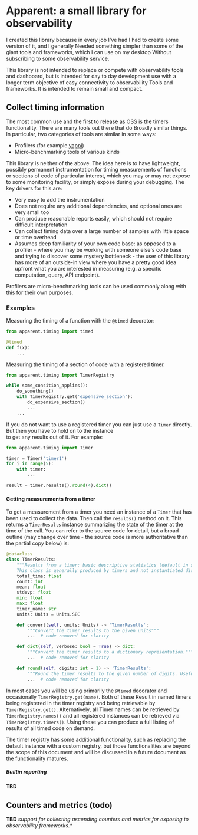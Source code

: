 # Apparent: a small library for observability

I created this library because in every job I've had I had to create some version of it, and I generally
Needed something simpler than some of the giant tools and frameworks, which I can use on my desktop
Without subscribing to some observability service.

This library is not intended to replace or compete with observability tools and dashboard, but is intended 
for day to day development use with a longer term objective of easy connectivity to observability 
Tools and frameworks. It is intended to remain small and compact.

## Collect timing information

The most common use and the first to release as OSS is the timers functionality. There are many tools out there that do
Broadly similar things. In particular, two categories of tools are similar in some ways:

* Profilers (for example [yappi](https://github.com/sumerc/yappi))
* Micro-benchmarking tools of various kinds

This library is neither of the above. The idea here is to have lightweight, possibly permanent instrumentation for timing measurements of functions or sections of code of particular interest, which you may or may not expose to some 
monitoring facility, or simply expose during your debugging. The key drivers for this are:

* Very easy to add the instrumentation
* Does not require any additional dependencies, and optional ones are very small too
* Can produce reasonable reports easily, which should not require difficult interpretation
* Can collect timing data over a large number of samples with little space or time overhead
* Assumes deep familiarity of your own code base: as opposed to a profiler - where you may be working with someone else's
  code base and trying to discover some mystery bottleneck - the user of this library has more of an outside-in view
  where you have a pretty good idea upfront what you are interested in measuring (e.g. a specific computation, query, API endpoint).

Profilers are micro-benchmarking tools can be used commonly along with this for their own purposes.

### Examples

Measuring the timing of a function with the `@timed` decorator:

```python
from apparent.timing import timed

@timed
def f(x):
    ... 
```

Measuring the timing of a section of code with a registered timer.

```python
from apparent.timing import TimerRegistry

while some_consition_applies():
    do_something()
    with TimerRegistry.get('expensive_section'):
        do_expensive_section()
        ...
    ...
```

If you do not want to use a registered timer you can just use a `Timer` directly. But then you have to hold on to the instance  
to get any results out of it. For example:

```python
from apparent.timing import Timer

timer = Timer('timer1')
for i in range(5):
    with timer:
        ...

result = timer.results().round(4).dict()
```

#### Getting measurements from a timer

To get a measurement from a timer you need an instance of a `Timer` that has been used to collect the data. Then call the `results()` method on it. This returns a `TimerResults` instance summarizing the state of the timer at the time of the call. You can refer to the source code for detail, but a broad outline (may change over time - the source code is more authoritative than the partial copy below) is:

```python
@dataclass
class TimerResults:
    """Results from a timer: basic descriptive statistics (default in seconds).
    This class is generally produced by timers and not instantiated directly by library users"""
    total_time: float
    count: int
    mean: float
    stdevp: float
    min: float
    max: float
    timer_name: str
    units: Units = Units.SEC

    def convert(self, units: Units) -> 'TimerResults':
        """Convert the timer results to the given units"""
        ...  # code removed for clarity

    def dict(self, verbose: bool = True) -> dict:
        """Convert the timer results to a dictionary representation."""
        ...  # code removed for clarity

    def round(self, digits: int = 1) -> 'TimerResults':
        """Round the timer results to the given number of digits. Useful for presentation and for comparison."""
        ...  # code removed for clarity
```

In most cases you will be using primarily the `@timed` decorator and occasionally `TimerRegistry.get(name)`. Both of these 
Result in named timers being registered in the timer registry and being retrievable by `TimerRegistry.get()`. Alternatively, all
Timer names can be retrieved by `TimerRegistry.names()` and all registered instances can be retrieved via `TimerRegistry.timers()`.  Using these you can produce a full listing of results of all timed code on demand.

The timer registry has some additional functionality, such as replacing the default instance with a custom registry, but those functionalities are beyond the scope of this document and will be discussed in a future document as the functionality matures.

##### Builtin reporting

**TBD**

## Counters and metrics (todo)

**TBD** *support for collecting ascending counters and metrics for exposing to observability frameworks.**


